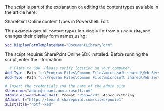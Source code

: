 The script is part of the explanation on editing the content types available in the article here:

SharePoint Online content types in Powershell: Edit.

This example gets all content types in a single list from a single site, and changes their display form names,using:

```PowerShell
$cc.DisplayFormTemplateName="DocumentLibraryForm"
``` 
The script requires SharePoint Online SDK installed. Before running the script, enter the information:

```PowerShell
  # Paths to SDK. Please verify location on your computer. 
Add-Type -Path "c:\Program Files\Common Files\microsoft shared\Web Server Extensions\15\ISAPI\Microsoft.SharePoint.Client.dll"  
Add-Type -Path "c:\Program Files\Common Files\microsoft shared\Web Server Extensions\15\ISAPI\Microsoft.SharePoint.Client.Runtime.dll"  
 
# Insert the credentials and the name of the admin site 
$Username="admin@tenant.onmicrosoft.com" 
$AdminPassword=Read-Host -Prompt "Password" -AsSecureString 
$AdminUrl="https://tenant.sharepoint.com/sites/powie1" 
$ListTitle="notf--ked"
``` 
 
